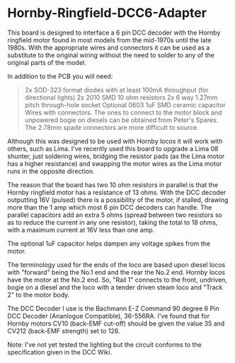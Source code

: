 # Hornby-Ringfield-DCC6-Adapter
 
 This board is designed to interface a 6 pin DCC decoder with the Hornby ringfield motor found in most models from the mid-1970s until the late 1980s. With the appropriate wires and connectors it can be used as a substitute to the original wiring without the need to solder to any of the original parts of the model.
 
 In addition to the PCB you will need:
 >2x SOD-323 format diodes with at least 100mA throughput (for directional lights)
 >2x 2010 SMD 10 ohm resistors
 >2x 6 way 1.27mm pitch through-hole socket
 >Optional 0603 1uF SMD ceramic capacitor
 >Wires with connectors. The ones to connect to the motor block and unpowered bogie on diesels can be obtained from Peter's Spares. The 2.78mm spade connectors are more difficult to source.
 
 Although this was designed to be used with Hornby locos it will work with others, such as Lima. I've recently used this board to upgrade a Lima 08 shunter, just soldering wires, bridging the resistor pads (as the Lima motor has a higher resistance) and swapping the motor wires as the Lima motor runs in the opposite direction.
 
 The reason that the board has two 10 ohm resistors in parallel is that the Hornby ringfield motor has a resistance of 13 ohms. With the DCC decoder outputting 16V (pulsed) there is a possibility of the motor, if stalled, drawing more than the 1 amp which most 6 pin DCC decoders can handle. The parallel capacitors add an extra 5 ohms (spread between two resistors so as to reduce the current in any one resistor), taking the total to 18 ohms, with a maximum current at 16V less than one amp.
 
 The optional 1uF capacitor helps dampen any voltage spikes from the motor.

 The terminology used for the ends of the loco are based upon diesel locos with "forward" being the No.1 end and the rear the No.2 end. Hornby locos have the motor at the No.2 end. So, "Rail 1" connects to the front, undriven, bogie on a diesel and the loco with a tender driven steam loco and "Track 2" to the motor body.

 The DCC Decoder I use is the Bachmann E-Z Command 90 degree 6 Pin DCC Decoder (Ananlogue Compatible), 36-556RA. I've found that for Hornby motors CV10 (back-EMF cut-off) should be given the value 35 and CV212 (back-EMF strength) set to 128.
  
 Note: I've not yet tested the lighting but the circuit conforms to the specification given in the DCC Wiki.
